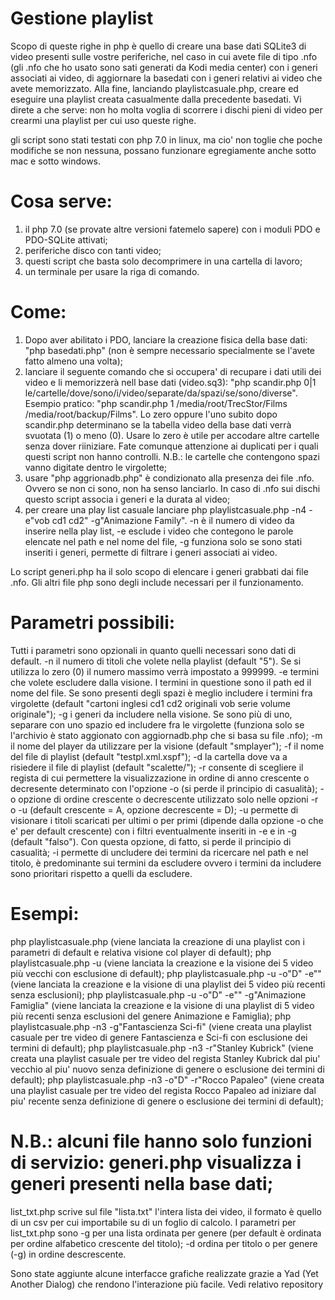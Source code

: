 # Gestione playlist
Scopo di queste righe in php è quello di creare una base dati SQLite3 di video presenti sulle vostre periferiche, nel caso in cui avete file di tipo .nfo (gli .nfo che ho usato sono sati generati da Kodi media center) con i generi associati ai video, di aggiornare la basedati con i generi relativi ai video che avete memorizzato. Alla fine, lanciando playlistcasuale.php, creare ed eseguire una playlist creata casualmente dalla precedente basedati.
Vi direte a che serve: non ho molta voglia di scorrere i dischi pieni di video per crearmi una playlist per cui uso queste righe.

gli script sono stati testati con php 7.0 in linux, ma cio' non toglie che poche modifiche se non nessuna, possano funzionare egregiamente anche sotto mac e sotto windows.

# Cosa serve:
1) il php 7.0 (se provate altre versioni fatemelo sapere) con i moduli PDO e PDO-SQLite attivati;
2) periferiche disco con tanti video;
3) questi script che basta solo decomprimere in una cartella di lavoro;
4) un terminale per usare la riga di comando.

# Come:
1) Dopo aver abilitato i PDO, lanciare la creazione fisica della base dati: "php basedati.php" (non è sempre necessario specialmente se l'avete fatto almeno una volta);
2) lanciare il seguente comando che si occupera' di recupare i dati utili dei video e li memorizzerà nell base dati (video.sq3): "php scandir.php 0|1 le/cartelle/dove/sono/i/video/separate/da/spazi/se/sono/diverse". Esempio pratico: "php scandir.php 1 /media/root/TrecStor/Films /media/root/backup/Films". Lo zero oppure l'uno subito dopo scandir.php determinano se la tabella video della base dati verrà svuotata (1) o meno (0). Usare lo zero è utile per accodare altre cartelle senza dover riiniziare. Fate comunque attenzione ai duplicati per i quali questi script non hanno controlli. N.B.: le cartelle che contengono spazi vanno digitate dentro le virgolette;
3) usare "php aggrionadb.php" è condizionato alla presenza dei file .nfo. Ovvero se non ci sono, non ha senso lanciarlo. In caso di .nfo sui dischi questo script associa i generi e la durata al video;
4) per creare una play list casuale lanciare php playlistcasuale.php -n4 -e"vob cd1 cd2" -g"Animazione Family". -n è il numero di video da inserire nella play list, -e esclude i video che contegono le parole elencate nel path e nel nome del file, -g funziona solo se sono stati inseriti i generi, permette di filtrare i generi associati ai video.

Lo script generi.php ha il solo scopo di elencare i generi grabbati dai file .nfo. Gli altri file php sono degli include necessari per il funzionamento.

# Parametri possibili:
Tutti i parametri sono opzionali in quanto quelli necessari sono dati di default.
-n il numero di titoli che volete nella playlist (default "5"). Se si utilizza lo zero (0) il numero massimo verrà impostato a 999999.
-e termini che volete escludere dalla visione. I termini in questione sono il path ed il nome del file. Se sono presenti degli spazi è meglio includere i termini fra virgolette (default "cartoni inglesi cd1 cd2 originali vob serie volume originale");
-g i generi da includere nella visione. Se sono più di uno, separare con uno spazio ed includere fra le virgolette (funziona solo se l'archivio è stato aggionato con aggiornadb.php che si basa su file .nfo);
-m il nome del player da utilizzare per la visione (default "smplayer");
-f il nome del file di playlist (default "testpl.xml.xspf");
-d la cartella dove va a risiedere il file di playlist (default "scalette/");
-r consente di scegliere il regista di cui permettere la visualizzazione in ordine di anno crescente o decresente determinato con l'opzione -o (si perde il principio di casualità);
-o opzione di ordine crescente o decrescente utilizzato solo nelle opzioni -r o -u (default crescente = A, opzione decrescente = D);
-u permette di visionare i titoli scaricati per ultimi o per primi (dipende dalla opzione -o che e' per default crescente) con i filtri eventualmente inseriti in -e e in -g (default "falso"). Con questa opzione, di fatto, si perde il principio di casualità;
-i permette di uncludere dei termini da ricercare nel path e nel titolo, è predominante sui termini da escludere ovvero i termini da includere sono prioritari rispetto a quelli da escludere.

# Esempi:
php playlistcasuale.php (viene lanciata la creazione di una playlist con i parametri di default e relativa visione col player di default);
php playlistcasuale.php -u (viene lanciata la creazione e la visione dei 5 video più vecchi con esclusione di default);
php playlistcasuale.php -u -o"D" -e"" (viene lanciata la creazione e la visione di una playlist dei 5 video più recenti senza esclusioni);
php playlistcasuale.php -u -o"D" -e"" -g"Animazione Famiglia" (viene lanciata la creazione e la visione di una playlist di 5 video più recenti senza esclusioni del genere Animazione e Famiglia);
php playlistcasuale.php -n3 -g"Fantascienza Sci-fi" (viene creata una playlist casuale per tre video di genere Fantascienza e Sci-fi con esclusione dei termini di default);
php playlistcasuale.php -n3 -r"Stanley Kubrick" (viene creata una playlist casuale per tre video del regista Stanley Kubrick dal piu' vecchio al piu' nuovo senza definizione di genere o esclusione dei termini di default);
php playlistcasuale.php -n3 -o"D" -r"Rocco Papaleo" (viene creata una playlist casuale per tre video del regista Rocco Papaleo ad iniziare dal piu' recente senza definizione di genere o esclusione dei termini di default);


# N.B.: alcuni file hanno solo funzioni di servizio: generi.php visualizza i generi presenti nella base dati; 
list_txt.php scrive sul file "lista.txt" l'intera lista dei video, il formato è quello di un csv per cui importabile su di un foglio di calcolo.
I parametri per list_txt.php sono -g per una lista ordinata per genere (per default è ordinata per ordine alfabetico crescente del titolo);
-d ordina per titolo o per genere (-g) in ordine descrescente.

Sono state aggiunte alcune interfacce grafiche realizzate grazie a Yad (Yet Another Dialog) che rendono l'interazione più facile. Vedi relativo repository

